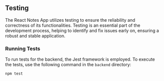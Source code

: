 ## Testing

The React Notes App utilizes testing to ensure the reliability and correctness of its functionalities. Testing is an essential part of the development process, helping to identify and fix issues early on, ensuring a robust and stable application.

### Running Tests

To run tests for the backend, the Jest framework is employed. To execute the tests, use the following command in the `backend` directory:

```bash
npm test